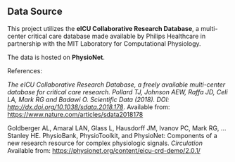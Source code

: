 ## Data Source

This project utilizes the **eICU Collaborative Research Database**, a multi-center critical care database made available by Philips Healthcare in partnership with the MIT Laboratory for Computational Physiology.

The data is hosted on **PhysioNet**.

References:

*The eICU Collaborative Research Database, a freely available multi-center database for critical care research. Pollard TJ, Johnson AEW, Raffa JD, Celi LA, Mark RG and Badawi O. Scientific Data (2018). DOI: http://dx.doi.org/10.1038/sdata.2018.178*. Available from: https://www.nature.com/articles/sdata2018178

Goldberger AL, Amaral LAN, Glass L, Hausdorff JM, Ivanov PC, Mark RG, ... Stanley HE. PhysioBank, PhysioToolkit, and PhysioNet: Components of a new research resource for complex physiologic signals. *Circulation*
Available from: https://physionet.org/content/eicu-crd-demo/2.0.1/


